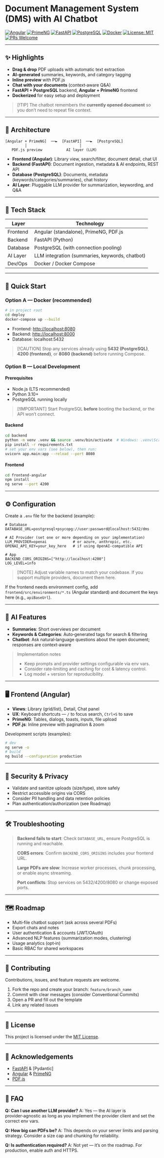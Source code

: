 # Document Management System (DMS) with AI Chatbot

[![Angular](https://img.shields.io/badge/Frontend-Angular-red?logo=angular)](https://angular.dev/)
[![PrimeNG](https://img.shields.io/badge/UI-PrimeNG-blue?logo=primefaces)](https://primeng.org/)
[![FastAPI](https://img.shields.io/badge/Backend-FastAPI-teal?logo=fastapi)](https://fastapi.tiangolo.com/)
[![PostgreSQL](https://img.shields.io/badge/Database-PostgreSQL-blue?logo=postgresql)](https://www.postgresql.org/)
[![Docker](https://img.shields.io/badge/Container-Docker-2496ED?logo=docker)](https://www.docker.com/)
[![License: MIT](https://img.shields.io/badge/License-MIT-green.svg)](LICENSE)
[![PRs Welcome](https://img.shields.io/badge/PRs-Welcome-brightgreen.svg)](https://github.com/AtakanEcevit/Document-Management-System/pulls)


---

## ✨ Highlights

* **Drag & drop** PDF uploads with automatic text extraction
* **AI‑generated** summaries, keywords, and category tagging
* **Inline preview** with PDF.js
* **Chat with your documents** (context‑aware Q\&A)
* **FastAPI + PostgreSQL** backend, **Angular + PrimeNG** frontend
* **Dockerized** for easy setup and deployment

> \[!TIP]
> The chatbot remembers the **currently opened document** so you don’t need to repeat file context.


---

## 🧱 Architecture

```
[Angular + PrimeNG]  ──►  [FastAPI]  ──►  [PostgreSQL]
         │                        │
   PDF.js preview           AI layer (LLM)
```

* **Frontend (Angular)**: Library view, search/filter, document detail, chat UI
* **Backend (FastAPI)**: Document ingestion, metadata & AI endpoints, REST API
* **Database (PostgreSQL)**: Documents, metadata (keywords/categories/summaries), chat history
* **AI Layer**: Pluggable LLM provider for summarization, keywording, and Q\&A

---

## 🧰 Tech Stack

| Layer    | Technology                                     |
| -------- | ---------------------------------------------- |
| Frontend | Angular (standalone), PrimeNG, PDF.js          |
| Backend  | FastAPI (Python)                               |
| Database | PostgreSQL (with connection pooling)           |
| AI Layer | LLM integration (summaries, keywords, chatbot) |
| Dev/Ops  | Docker / Docker Compose                        |

---


## 🚀 Quick Start

### Option A — Docker (recommended)

```bash
# in project root
cd deploy
docker-compose up --build
```

* Frontend: [http://localhost:8080](http://localhost:8080)
* Backend: [http://localhost:8000](http://localhost:8000)
* Database: localhost:5432

> \[!CAUTION]
> Stop any services already using **5432 (PostgreSQL)**, **4200 (frontend)**, or **8080 (backend)** before running Compose.

### Option B — Local Development

#### Prerequisites

* Node.js (LTS recommended)
* Python 3.10+
* PostgreSQL running locally

> \[!IMPORTANT]
> Start PostgreSQL **before** booting the backend, or the API won’t connect.

#### Backend

```bash
cd backend
python -m venv .venv && source .venv/bin/activate  # Windows: .venv\Scripts\activate
pip install -r requirements.txt
# set your env vars (see below), then run:
uvicorn app.main:app --reload --port 8080
```

#### Frontend

```bash
cd frontend-angular
npm install
ng serve --port 4200
```

---

## ⚙️ Configuration

Create a `.env` file for the backend (example):

```env
# Database
DATABASE_URL=postgresql+psycopg://user:password@localhost:5432/dms

# AI Provider (set one or more depending on your implementation)
LLM_PROVIDER=openai            # or azure, anthropic, etc.
OPENAI_API_KEY=your_key_here   # if using OpenAI-compatible API

# App
BACKEND_CORS_ORIGINS=["http://localhost:4200"]
LOG_LEVEL=info
```

> \[!NOTE]
> Adjust variable names to match your codebase. If you support multiple providers, document them here.

If the frontend needs environment config, add `frontend/src/environments/*.ts` (Angular standard) and document the keys here (e.g., `apiBaseUrl`).

---

## 🧠 AI Features

* **Summaries**: Short overviews per document
* **Keywords & Categories**: Auto‑generated tags for search & filtering
* **Chatbot**: Ask natural‑language questions about the open document; responses are context‑aware

> Implementation notes
>
> * Keep prompts and provider settings configurable via env vars.
> * Consider rate‑limiting and caching for cost & latency control.
> * Log model + version for reproducibility.

---

## 🖥️ Frontend (Angular)

* **Views**: Library (grid/list), Detail, Chat panel
* **UX**: Keyboard shortcuts — `/` to focus search, `Ctrl+S` to save
* **PrimeNG**: Tables, dialogs, toasts, inputs, file upload
* **PDF.js**: Inline preview with pagination & zoom

Development scripts (examples):

```bash
# dev
ng serve -o
# build
ng build --configuration production
```

---

## 🔐 Security & Privacy

* Validate and sanitize uploads (size/type), store safely
* Restrict accessible origins via CORS
* Consider PII handling and data retention policies
* Plan authentication/authorization (see Roadmap)

---

## 🛠️ Troubleshooting

> **Backend fails to start**: Check `DATABASE_URL`, ensure PostgreSQL is running and reachable.
>
> **CORS errors**: Confirm `BACKEND_CORS_ORIGINS` includes your frontend URL.
>
> **Large PDFs are slow**: Increase worker processes, chunk processing, or enable async streaming.
>
> **Port conflicts**: Stop services on 5432/4200/8080 or change exposed ports.

---

## 🗺️ Roadmap

* Multi‑file chatbot support (ask across several PDFs)
* Export chats and notes
* User authentication & accounts (JWT/OAuth)
* Advanced NLP features (summarization modes, clustering)
* Usage analytics (opt‑in)
* Basic RBAC for shared workspaces

---

## 🤝 Contributing

Contributions, issues, and feature requests are welcome.

1. Fork the repo and create your branch: `feature/branch_name`
2. Commit with clear messages (consider Conventional Commits)
3. Open a PR and fill out the template
4. Link any related issues

---

## 📜 License

This project is licensed under the [MIT License](LICENSE).

---

## 🙏 Acknowledgements

* [FastAPI](https://fastapi.tiangolo.com/) & \[Pydantic]
* [Angular](https://angular.dev/) & [PrimeNG](https://primeng.org/)
* [PDF.js](https://mozilla.github.io/pdf.js/)

---

## 📖 FAQ

**Q: Can I use another LLM provider?**
A: Yes — the AI layer is provider‑agnostic as long as you implement the provider client and set the correct env vars.

**Q: How big can PDFs be?**
A: This depends on your server limits and parsing strategy. Consider a size cap and chunking for reliability.

**Q: Is authentication required?**
A: Not yet — it’s on the roadmap. For production, enable auth and HTTPS.
